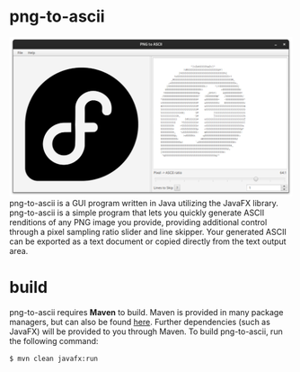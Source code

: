 # png-to-ascii
![](screenshot/0.png?raw=true)
png-to-ascii is a GUI program written in Java utilizing the JavaFX library. png-to-ascii is a simple program that lets you quickly generate ASCII renditions of any PNG image you provide, providing additional control through a pixel sampling ratio slider and line skipper. Your generated ASCII can be exported as a text document or copied directly from the text output area.

# build
png-to-ascii requires **Maven** to build. Maven is provided in many package managers, but can also be found [here](https://maven.apache.org/download.cgi). Further dependencies (such as JavaFX) will be provided to you through Maven. To build png-to-ascii, run the following command:
```
$ mvn clean javafx:run
```
